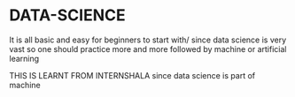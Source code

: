 # DATA-SCIENCE
It is all basic and easy for beginners to start with/
since data science is very vast so one should practice more and more followed by machine or artificial learning

THIS IS LEARNT FROM INTERNSHALA 
since data science is part of machine 
